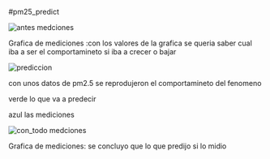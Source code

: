 #pm25_predict

![antes medciones ](http://wiki.unloquer.org/_media/personas/jero98772/grafica_antes.jpg)

Grafica de mediciones :con los valores de la grafica se queria saber cual iba a ser el comportamineto si iba a crecer o  bajar

![prediccion](http://wiki.unloquer.org/_media/edu/adversarios/10_17am_30_3_2020.png)

con unos datos de pm2.5 se reprodujeron el comportamineto del fenomeno  

verde lo que va a predecir

azul las mediciones

![con_todo medciones ](http://wiki.unloquer.org/_media/personas/jero98772/grafica_de_todo.jpg)

Grafica de mediciones: se concluyo que lo que predijo si lo midio
